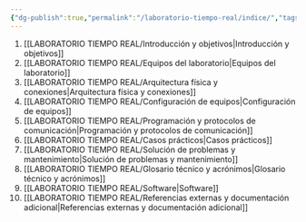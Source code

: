 ```yaml
---
{"dg-publish":true,"permalink":"/laboratorio-tiempo-real/indice/","tags":["gardenEntry"]}
---
```




1. [[LABORATORIO TIEMPO REAL/Introducción y objetivos\|Introducción y objetivos]]
2. [[LABORATORIO TIEMPO REAL/Equipos del laboratorio\|Equipos del laboratorio]]
3. [[LABORATORIO TIEMPO REAL/Arquitectura física y conexiones\|Arquitectura física y conexiones]]
4. [[LABORATORIO TIEMPO REAL/Configuración de equipos\|Configuración de equipos]]
5. [[LABORATORIO TIEMPO REAL/Programación y protocolos de comunicación\|Programación y protocolos de comunicación]]
6. [[LABORATORIO TIEMPO REAL/Casos prácticos\|Casos prácticos]]
7. [[LABORATORIO TIEMPO REAL/Solución de problemas y mantenimiento\|Solución de problemas y mantenimiento]]
8. [[LABORATORIO TIEMPO REAL/Glosario técnico y acrónimos\|Glosario técnico y acrónimos]]
9. [[LABORATORIO TIEMPO REAL/Software\|Software]]
10. [[LABORATORIO TIEMPO REAL/Referencias externas y documentación adicional\|Referencias externas y documentación adicional]]


